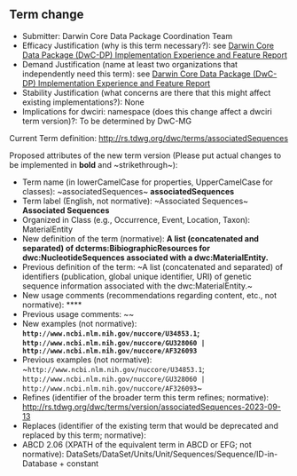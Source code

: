 ## Term change

* Submitter: Darwin Core Data Package Coordination Team
* Efficacy Justification (why is this term necessary?): see [Darwin Core Data Package (DwC-DP) Implementation Experience and Feature Report](https://gbif.github.io/dwc-dp/docs/dwc_dp_implementation_feature_reports.pdf)
* Demand Justification (name at least two organizations that independently need this term): see [Darwin Core Data Package (DwC-DP) Implementation Experience and Feature Report](https://gbif.github.io/dwc-dp/docs/dwc_dp_implementation_feature_reports.pdf)
* Stability Justification (what concerns are there that this might affect existing implementations?): None
* Implications for dwciri: namespace (does this change affect a dwciri term version)?: To be determined by DwC-MG

Current Term definition: http://rs.tdwg.org/dwc/terms/associatedSequences

Proposed attributes of the new term version (Please put actual changes to be implemented in **bold** and ~strikethrough~):

* Term name (in lowerCamelCase for properties, UpperCamelCase for classes): ~associatedSequences~ **associatedSequences**
* Term label (English, not normative): ~Associated Sequences~ **Associated Sequences**
* Organized in Class (e.g., Occurrence, Event, Location, Taxon): MaterialEntity
* New definition of the term (normative): **A list (concatenated and separated) of dcterms:BibiographicResources for dwc:NucleotideSequences associated with a dwc:MaterialEntity.**
* Previous definition of the term: ~A list (concatenated and separated) of identifiers (publication, global unique identifier, URI) of genetic sequence information associated with the dwc:MaterialEntity.~
* New usage comments (recommendations regarding content, etc., not normative): **** 
* Previous usage comments: ~~
* New examples (not normative): **`http://www.ncbi.nlm.nih.gov/nuccore/U34853.1`; `http://www.ncbi.nlm.nih.gov/nuccore/GU328060 | http://www.ncbi.nlm.nih.gov/nuccore/AF326093`**
* Previous examples (not normative): ~`http://www.ncbi.nlm.nih.gov/nuccore/U34853.1`; `http://www.ncbi.nlm.nih.gov/nuccore/GU328060 | http://www.ncbi.nlm.nih.gov/nuccore/AF326093`~
* Refines (identifier of the broader term this term refines; normative): http://rs.tdwg.org/dwc/terms/version/associatedSequences-2023-09-13
* Replaces (identifier of the existing term that would be deprecated and replaced by this term; normative): 
* ABCD 2.06 (XPATH of the equivalent term in ABCD or EFG; not normative): DataSets/DataSet/Units/Unit/Sequences/Sequence/ID-in-Database + constant
